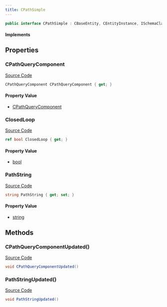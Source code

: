 ```yaml
---
title: CPathSimple
---
```


```csharp
public interface CPathSimple : CBaseEntity, CEntityInstance, ISchemaClass<CEntityInstance>, ISchemaClass<CBaseEntity>, ISchemaClass<CPathSimple>, ISchemaField, ISchemaClass, INativeHandle
```

#### Implements

## Properties

### CPathQueryComponent

[Source Code](https://github.com/swiftly-solution/swiftlys2/blob/main/managed/src/SwiftlyS2.Generated/Schemas/Interfaces/CPathSimple.cs#L17)

```csharp
CPathQueryComponent CPathQueryComponent { get; }
```

#### Property Value

- [CPathQueryComponent](/docs/api/shared/schemadefinitions/cpathquerycomponent)

### ClosedLoop

[Source Code](https://github.com/swiftly-solution/swiftlys2/blob/main/managed/src/SwiftlyS2.Generated/Schemas/Interfaces/CPathSimple.cs#L21)

```csharp
ref bool ClosedLoop { get; }
```

#### Property Value

- [bool](https://learn.microsoft.com/dotnet/api/system.boolean)

### PathString

[Source Code](https://github.com/swiftly-solution/swiftlys2/blob/main/managed/src/SwiftlyS2.Generated/Schemas/Interfaces/CPathSimple.cs#L19)

```csharp
string PathString { get; set; }
```

#### Property Value

- [string](https://learn.microsoft.com/dotnet/api/system.string)

## Methods

### CPathQueryComponentUpdated()

[Source Code](https://github.com/swiftly-solution/swiftlys2/blob/main/managed/src/SwiftlyS2.Generated/Schemas/Interfaces/CPathSimple.cs#L23)

```csharp
void CPathQueryComponentUpdated()
```

### PathStringUpdated()

[Source Code](https://github.com/swiftly-solution/swiftlys2/blob/main/managed/src/SwiftlyS2.Generated/Schemas/Interfaces/CPathSimple.cs#L24)

```csharp
void PathStringUpdated()
```


